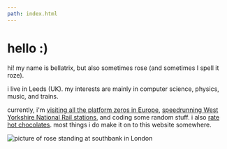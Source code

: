```yaml
---
path: index.html
---
```

# hello :)
hi! my name is bellatrix, but also sometimes rose (and sometimes I spell it roze).

i live in Leeds (UK). my interests are mainly in computer science, physics, music, and trains.

currently, i'm [visiting all the platform zeros in Europe](/projects/plat0), [speedrunning West Yorkshire National Rail stations](/projects/wymetro), and coding some random stuff. i also [rate hot chocolates](/projects/hot-choc). most things i do make it on to this website somewhere.

<img class="profileImage" alt="picture of rose standing at southbank in London" src="/assets/rose-v.jpg">
